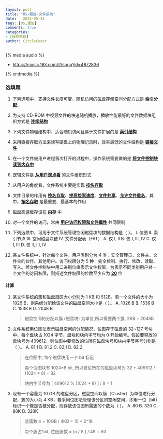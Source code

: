 ```yaml
---
layout: post
title: "OS-题目-文件系统"
date:   2025-05-14
tags: [OS,理论]
comments: true
categories:
- [操作系统]
author: CircleCoder
---
```


{% media audio %}

- https://music.163.com/#/song?id=4872836

{% endmedia %}

### 选填题

1. 下列选项中，支持文件长度可变、随机访问的磁盘存储空间分配方式是 <u>**索引分配**</u>。

2. 为支持 CD-ROM 中视频文件的快速随机播放，播放性能最好的文件数据块组织方式是 <u>**连续结构**</u>

3. 下列文件物理结构中，适合随机访问且易于文件扩展的是 <u>**索引结构**</u>

4. 采用直接存取方法来读写硬盘上的物理记录时，效率最低的文件结构是 <u>**链接文件**</u>

5. 在一个文件被用户进程首次打开的过程中，操作系统需要做的是 <u>**将文件控制块读到内存中**</u>

6. 逻辑文件是 <u>**从用户观点看**</u> 的文件组织形式

7. 从用户的角度看，文件系统主要是实现 <u>**按名存取**</u>

8. 文件目录的作用有 <u>**按名存取**</u>、<u>**提高检索速度**</u>、<u>**文件共享**</u>、<u>**允许文件重名**</u>。其中，<u>**按名存取**</u> 是最重要、最基本的作用

9. 磁盘高速缓存设在 <u>**内存**</u> 中

10. 对一个文件的访问，常由 <u>**用户访问权限和文件属性**</u> 共同限制



1. 下列选项中，可用于文件系统管理空闲磁盘块的数据结构是（ ）。
   I. 位图
   II. 索引节点
   III. 空闲磁盘块链
   IV. 文件分配表（FAT）
   A. 仅 I, II
   B. 仅 I, III, IV
   C. 仅 I, III
   D. 仅 II, III, IV

1. 某文件系统中，针对每个文件，用户类别分为 4 类：安全管理员、文件主、文件主的伙伴、其他用户。访问权限分为 5 种：完全控制、执行、修改、读取、写入。若文件控制块中用二进制位串表示文件权限，为表示不同类别用户对一个文件的访问权限，则描述文件权限的位数至少应为 <u>**20**</u> 位

#### 计算

1. 某文件系统的簇和磁盘扇区大小分别为 1 KB 和 512B。若一个文件的大小为 1026 B，则系统分配给该文件的磁盘空间大小是（ ）。
   A. 1026 B
   B. 1536 B
   C. 1538 B
   D. 2048 B

   > 磁盘空间的分配以簇 (磁盘块) 为单位,所以需要两个簇, 2KB = 2048B

2. 文件系统用位图法表示磁盘空间的分配情况，位图存于磁盘的 32~127 号块中，每个盘块占 1024 字节，盘块和块内字节均为 0 开始编号。假设要释放的盘块号为 409612，则位图中要修改的位所在磁盘块号和块内字节序号分别是（ ）。
   A. 81,1
   B. 81,2
   C. 82,1
   D. 82,2

   > 在位图中, 每个磁盘块用一个 bit 标记
   >
   > 每个位图块有 1024\*8 bit, 所以该位所在的磁盘块号为 32 + 409612 / (1024 \* 8)  = 82
   >
   > 块内字节号为 [ 409612 % (1024 * 8) ] / 8  = 1 

3. 现有一个容量为 10 GB 的磁盘分区，磁盘空间以簇（Cluster）为单位进行分配，簇的大小为 4 KB，若采用位图法管理该分区的空闲空间，即用一位（bit）标识一个簇是否被分配，则存放该位图所需簇的个数为（ ）。
   A. 80
   B. 320
   C. 80K
   D. 320K

   > 总簇数 n = 10GB / 4KB = 10 * 2^18
   >
   > 每个簇占1bit, 位图簇数 = (n / 8 ) / 4K = 80 
